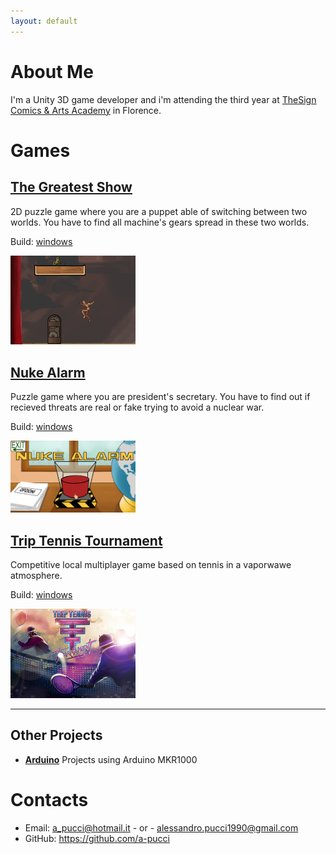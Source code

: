 ```yaml
---
layout: default
---
```


# About Me

I'm a Unity 3D game developer and i'm attending the third year at [TheSign Comics & Arts Academy](https://thesign.academy/) in Florence.

# Games

 ## [The Greatest Show](https://github.com/a-pucci/The_Greatest_Show)

2D puzzle game where you are a puppet able of switching between two worlds.
You have to find all machine's gears spread in these two worlds.

Build: <a href="d./Builds/the_greatest_show_build" download="FILENAME">windows</a>

<img src="./Images/the_greatest_show.png" width="200"> 

## [Nuke Alarm](https://gitlab.com/a-pucci/NukeAlarm)

Puzzle game where you are president's secretary.
You have to find out if recieved threats are real or fake trying to avoid a nuclear war.

Build: <a href="d./Builds/nuke_alarm_build" download="FILENAME">windows</a>

<img src="./Images/nuke_alarm.png" width="200">

## [Trip Tennis Tournament](https://gitlab.com/Calosi/triptennistournament)

Competitive local multiplayer game based on tennis in a vaporwawe atmosphere.

Build: <a href="d./Builds/trip_tennis_tournament_build" download="FILENAME">windows</a>

<img src="./Images/trip_tennis_tournament.png" width="200">

---

## Other Projects

- [**Arduino**](https://github.com/a-pucci/Arduino_Projects) Projects using Arduino MKR1000

# Contacts

* Email: <a_pucci@hotmail.it> - or - <alessandro.pucci1990@gmail.com>
* GitHub: <https://github.com/a-pucci>
